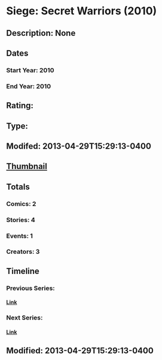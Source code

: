 # Siege: Secret Warriors (2010)
## Description: None
## Dates
### Start Year: 2010
### End Year: 2010
## Rating: 
## Type: 
## Modifed: 2013-04-29T15:29:13-0400
## [Thumbnail](http://i.annihil.us/u/prod/marvel/i/mg/7/40/517ec9975b4e5.jpg)
## Totals
### Comics: 2
### Stories: 4
### Events: 1
### Creators: 3
## Timeline
### Previous Series: 
#### [Link]()
### Next Series: 
#### [Link]()
## Modified: 2013-04-29T15:29:13-0400